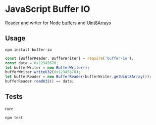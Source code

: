 # JavaScript Buffer IO #
Reader and writer for Node [buffer](https://nodejs.org/api/buffer.html)s and [Uint8Array](https://developer.mozilla.org/en-US/docs/Web/JavaScript/Reference/Global_Objects/Uint8Array)s

## Usage ##

```
npm install buffer-io
```

```JavaScript
const {BufferReader, BufferWriter} = require('buffer-io');
const data = 0x12345678;
let bufferWriter = new BufferWriter();
bufferWriter.writeU32(0x12345678);
let bufferReader = new BufferReader(bufferWriter.getUint8Array());
bufferReader.readU32() == data;
```

## Tests ##
run:
```
npm test
```

